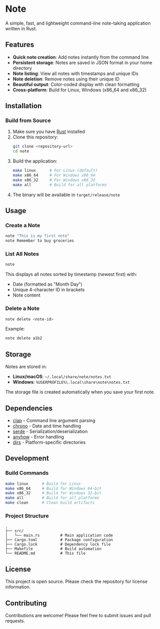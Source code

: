 # Note

A simple, fast, and lightweight command-line note-taking application written in Rust.

## Features

- **Quick note creation**: Add notes instantly from the command line
- **Persistent storage**: Notes are saved in JSON format in your home directory
- **Note listing**: View all notes with timestamps and unique IDs
- **Note deletion**: Remove notes using their unique ID
- **Beautiful output**: Color-coded display with clean formatting
- **Cross-platform**: Build for Linux, Windows (x86_64 and x86_32)

## Installation

### Build from Source

1. Make sure you have [Rust](https://rustup.rs/) installed
2. Clone this repository:
   ```bash
   git clone <repository-url>
   cd note
   ```
3. Build the application:
   ```bash
   make linux      # For Linux (default)
   make x86_64     # For Windows x86_64
   make x86_32     # For Windows x86_32
   make all        # Build for all platforms
   ```
4. The binary will be available in `target/release/note`

## Usage

### Create a Note
```bash
note "This is my first note"
note Remember to buy groceries
```

### List All Notes
```bash
note
```

This displays all notes sorted by timestamp (newest first) with:
- Date (formatted as "Month Day")
- Unique 4-character ID in brackets
- Note content

### Delete a Note
```bash
note delete <note-id>
```

Example:
```bash
note delete a1b2
```

## Storage

Notes are stored in:
- **Linux/macOS**: `~/.local/share/note/notes.txt`
- **Windows**: `%USERPROFILE%\.local\share\note\notes.txt`

The storage file is created automatically when you save your first note.

## Dependencies

- [clap](https://docs.rs/clap/) - Command line argument parsing
- [chrono](https://docs.rs/chrono/) - Date and time handling
- [serde](https://docs.rs/serde/) - Serialization/deserialization
- [anyhow](https://docs.rs/anyhow/) - Error handling
- [dirs](https://docs.rs/dirs/) - Platform-specific directories

## Development

### Build Commands
```bash
make linux      # Build for Linux
make x86_64     # Build for Windows 64-bit
make x86_32     # Build for Windows 32-bit
make all        # Build for all platforms
make clean      # Clean build artifacts
```

### Project Structure
```
.
├── src/
│   └── main.rs         # Main application code
├── Cargo.toml          # Package configuration
├── Cargo.lock          # Dependency lock file
├── Makefile            # Build automation
└── README.md           # This file
```

## License

This project is open source. Please check the repository for license information.

## Contributing

Contributions are welcome! Please feel free to submit issues and pull requests. 